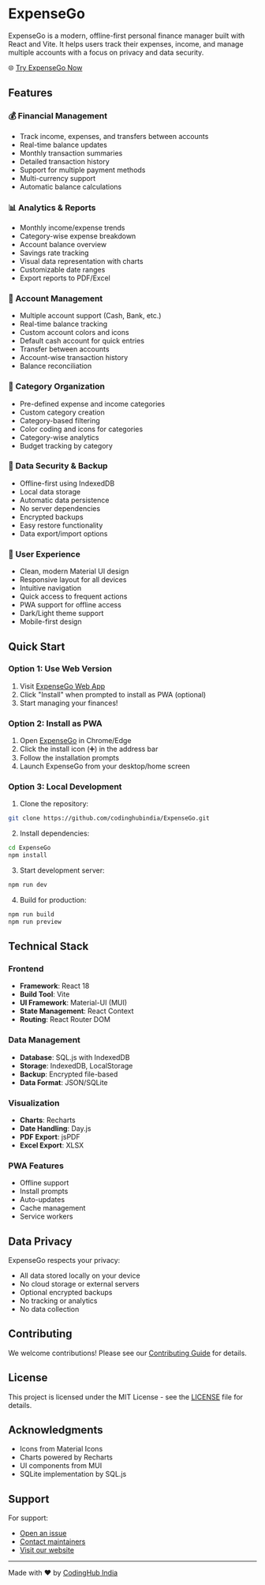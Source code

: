 # ExpenseGo

ExpenseGo is a modern, offline-first personal finance manager built with React and Vite. It helps users track their expenses, income, and manage multiple accounts with a focus on privacy and data security.

🌐 [Try ExpenseGo Now](https://codinghubindia.github.io/ExpenseGo/)

## Features

### 💰 Financial Management
- Track income, expenses, and transfers between accounts
- Real-time balance updates
- Monthly transaction summaries
- Detailed transaction history
- Support for multiple payment methods
- Multi-currency support
- Automatic balance calculations

### 📊 Analytics & Reports
- Monthly income/expense trends
- Category-wise expense breakdown
- Account balance overview
- Savings rate tracking
- Visual data representation with charts
- Customizable date ranges
- Export reports to PDF/Excel

### 🏦 Account Management
- Multiple account support (Cash, Bank, etc.)
- Real-time balance tracking
- Custom account colors and icons
- Default cash account for quick entries
- Transfer between accounts
- Account-wise transaction history
- Balance reconciliation

### 📁 Category Organization
- Pre-defined expense and income categories
- Custom category creation
- Category-based filtering
- Color coding and icons for categories
- Category-wise analytics
- Budget tracking by category

### 💾 Data Security & Backup
- Offline-first using IndexedDB
- Local data storage
- Automatic data persistence
- No server dependencies
- Encrypted backups
- Easy restore functionality
- Data export/import options

### 🎨 User Experience
- Clean, modern Material UI design
- Responsive layout for all devices
- Intuitive navigation
- Quick access to frequent actions
- PWA support for offline access
- Dark/Light theme support
- Mobile-first design

## Quick Start

### Option 1: Use Web Version
1. Visit [ExpenseGo Web App](https://codinghubindia.github.io/ExpenseGo/)
2. Click "Install" when prompted to install as PWA (optional)
3. Start managing your finances!

### Option 2: Install as PWA
1. Open [ExpenseGo](https://codinghubindia.github.io/ExpenseGo/) in Chrome/Edge
2. Click the install icon (➕) in the address bar
3. Follow the installation prompts
4. Launch ExpenseGo from your desktop/home screen

### Option 3: Local Development

1. Clone the repository:
```bash
git clone https://github.com/codinghubindia/ExpenseGo.git
```

2. Install dependencies:
```bash
cd ExpenseGo
npm install
```

3. Start development server:
```bash
npm run dev
```

4. Build for production:
```bash
npm run build
npm run preview
```

## Technical Stack

### Frontend
- **Framework**: React 18
- **Build Tool**: Vite
- **UI Framework**: Material-UI (MUI)
- **State Management**: React Context
- **Routing**: React Router DOM

### Data Management
- **Database**: SQL.js with IndexedDB
- **Storage**: IndexedDB, LocalStorage
- **Backup**: Encrypted file-based
- **Data Format**: JSON/SQLite

### Visualization
- **Charts**: Recharts
- **Date Handling**: Day.js
- **PDF Export**: jsPDF
- **Excel Export**: XLSX

### PWA Features
- Offline support
- Install prompts
- Auto-updates
- Cache management
- Service workers

## Data Privacy

ExpenseGo respects your privacy:
- All data stored locally on your device
- No cloud storage or external servers
- Optional encrypted backups
- No tracking or analytics
- No data collection

## Contributing

We welcome contributions! Please see our [Contributing Guide](CONTRIBUTING.md) for details.

## License

This project is licensed under the MIT License - see the [LICENSE](LICENSE) file for details.

## Acknowledgments

- Icons from Material Icons
- Charts powered by Recharts
- UI components from MUI
- SQLite implementation by SQL.js

## Support

For support:
- [Open an issue](https://github.com/codinghubindia/ExpenseGo/issues)
- [Contact maintainers](https://github.com/codinghubindia)
- [Visit our website](https://codinghubindia.github.io)

---

Made with ❤️ by [CodingHub India](https://github.com/codinghubindia)
